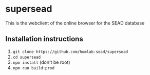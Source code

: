 # supersead
This is the webclient of the online browser for the SEAD database

## Installation instructions

1. `git clone https://github.com/humlab-sead/supersead`
2. `cd supersead`
3. `npm install` (don't be root)
4. `npm run build:prod`
